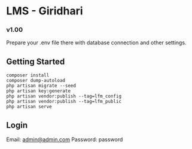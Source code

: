 # LMS - Giridhari
### v1.00

Prepare your .env file there with database connection and other settings.

## Getting Started

```
composer install
composer dump-autoload
php artisan migrate --seed
php artisan key:generate
php artisan vendor:publish --tag=lfm_config
php artisan vendor:publish --tag=lfm_public
php artisan serve
```

## Login

Email: admin@admin.com
Password: password